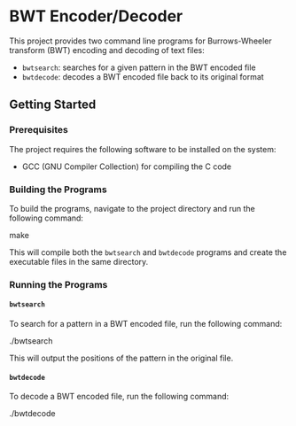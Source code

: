 # BWT Encoder/Decoder

This project provides two command line programs for Burrows-Wheeler transform (BWT) encoding and decoding of text files:
- `bwtsearch`: searches for a given pattern in the BWT encoded file
- `bwtdecode`: decodes a BWT encoded file back to its original format

## Getting Started

### Prerequisites

The project requires the following software to be installed on the system:
- GCC (GNU Compiler Collection) for compiling the C code

### Building the Programs

To build the programs, navigate to the project directory and run the following command:

make


This will compile both the `bwtsearch` and `bwtdecode` programs and create the executable files in the same directory.

### Running the Programs

#### `bwtsearch`

To search for a pattern in a BWT encoded file, run the following command:

./bwtsearch <BWT file path> <pattern>


This will output the positions of the pattern in the original file.

#### `bwtdecode`

To decode a BWT encoded file, run the following command:

./bwtdecode <BWT file path> <reversed file path>


